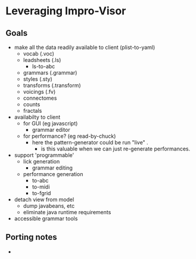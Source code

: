 # Leveraging Impro-Visor

## Goals

* make all the data readily available to client (plist-to-yaml)
    * vocab (.voc)
    * leadsheets (.ls)
        * ls-to-abc
    * grammars (.grammar)
    * styles (.sty)
    * transforms (.transform)
    * voicings (.fv)
    * connectomes
    * counts
    * fractals
* availabilty to client
    * for GUI (eg javascript)
        * grammar editor
    * for performance? (eg read-by-chuck)
        * here the pattern-generator could be run "live" .
          * is this valuable when we can just re-generate performances.
* support 'programmable'
    * lick generation
        * grammar editing
    * performance generation
        * to-abc 
        * to-midi
        * to-fgrid
* detach view from model 
    * dump javabeans, etc
    * eliminate java runtime requirements
* accessible grammar tools



## Porting notes

* 